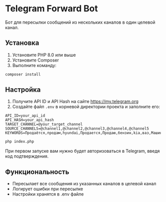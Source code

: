 # Telegram Forward Bot

Бот для пересылки сообщений из нескольких каналов в один целевой канал.

## Установка

1. Установите PHP 8.0 или выше
2. Установите Composer
3. Выполните команду:
```bash
composer install
```

## Настройка

1. Получите API ID и API Hash на сайте https://my.telegram.org
2. Создайте файл `.env` в корневой директории проекта и заполните его:
```
API_ID=your_api_id
API_HASH=your_api_hash
TARGET_CHANNEL=@your_target_channel
SOURCE_CHANNELS=@channel1,@channel2,@channel3,@channel4,@channel5
KEYWORDS=Продаётся,продам,hyundai,Продается,Продаю,бензин,kia,ваз,Машина,Автомобиль,год,Год,Продам,Объем,Авто,Бот,Цена,цена,Продажа,автохимия,машина
```

```bash
php index.php
```

При первом запуске вам нужно будет авторизоваться в Telegram, введя код подтверждения.

## Функциональность

- Пересылает все сообщения из указанных каналов в целевой канал
- Логирует ошибки при пересылке
- Настройки хранятся в .env файле 
